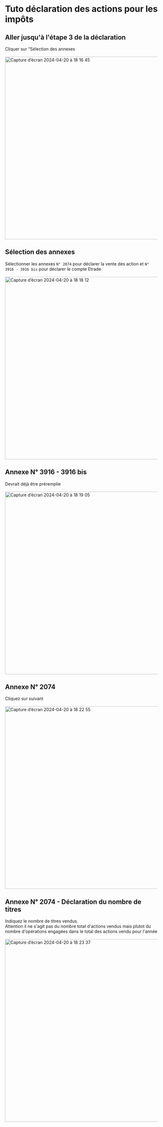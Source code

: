 # Tuto déclaration des actions pour les impôts

## Aller jusqu'à l'étape 3 de la déclaration

Cliquer sur “Sélection des annexes
<br/><br/>
<img width="600" alt="Capture d’écran 2024-04-20 à 18 16 45" src="https://github.com/maximetch/Divers/assets/1035745/4564140a-e265-43e2-8e54-656f62eb1727">


## Sélection des annexes

Sélectionner les annexes `N° 2074` pour déclarer la vente des action et `N° 3916 - 3916 bis` pour déclarer le compte Etrade 
<br/><br/>
<img width="600" alt="Capture d’écran 2024-04-20 à 18 18 12" src="https://github.com/maximetch/Divers/assets/1035745/85de99c8-94b8-4bcb-ad15-56fc6d089c23">


## Annexe N° 3916 - 3916 bis

Devrait déjà être préremplie
<br/><br/>
<img width="600" alt="Capture d’écran 2024-04-20 à 18 19 05" src="https://github.com/maximetch/Divers/assets/1035745/9eeb19a6-1985-444c-b382-5e5854cb29b2">


## Annexe N° 2074

Cliquez sur suivant
<br/><br/>
<img width="600" alt="Capture d’écran 2024-04-20 à 18 22 55" src="https://github.com/maximetch/Divers/assets/1035745/c8ffceb2-a9cf-4f5f-89e0-e8a92741fe25">

## Annexe N° 2074 - Déclaration du nombre de titres

Indiquez le nombre de titres vendus. 
<br/>
Attention il ne s'agit pas du nombre total d'actions vendus mais plutot du nombre d'opérations engagées dans le total des actions vendu pour l'année
<br/><br/>
<img width="600" alt="Capture d’écran 2024-04-20 à 18 23 37" src="https://github.com/maximetch/Divers/assets/1035745/ac5deb3e-18d3-45a5-a3dd-d82b369a3d10">

